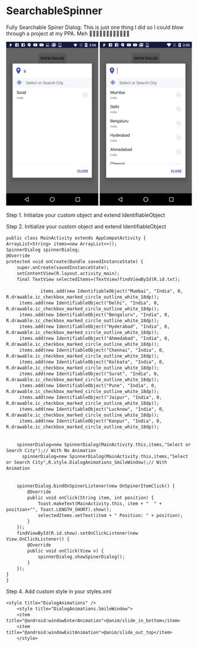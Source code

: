 # SearchableSpinner
Fully Searchable Spiner Dialog: This is just one thing I did so I could blow through a project at my PPA. Meh 🤷🏿‍♂🤷🏿‍♂🤷🏿‍♂🤷🏿‍♂

<img src="Screens/SCREEN1.png" width="250" />
<img src="Screens/SCREEN2.png" width="250" />


Step 1. Initialize your custom object and extend IdentifiableObject

Step 2. Initialize your custom object and extend IdentifiableObject

    public class MainActivity extends AppCompatActivity {
    ArrayList<String> items=new ArrayList<>();
    SpinnerDialog spinnerDialog;
    @Override
    protected void onCreate(Bundle savedInstanceState) {
        super.onCreate(savedInstanceState);
        setContentView(R.layout.activity_main);
        final TextView selectedItems=(TextView)findViewById(R.id.txt);

				 items.add(new IdentifiableObject("Mumbai", "India", 0, R.drawable.ic_checkbox_marked_circle_outline_white_18dp));
         items.add(new IdentifiableObject("Delhi", "India", 0, R.drawable.ic_checkbox_marked_circle_outline_white_18dp));
         items.add(new IdentifiableObject("Bengaluru", "India", 0, R.drawable.ic_checkbox_marked_circle_outline_white_18dp));
         items.add(new IdentifiableObject("Hyderabad", "India", 0, R.drawable.ic_checkbox_marked_circle_outline_white_18dp));
         items.add(new IdentifiableObject("Ahmedabad", "India", 0, R.drawable.ic_checkbox_marked_circle_outline_white_18dp));
         items.add(new IdentifiableObject("Chennai", "India", 0, R.drawable.ic_checkbox_marked_circle_outline_white_18dp));
         items.add(new IdentifiableObject("Kolkata", "India", 0, R.drawable.ic_checkbox_marked_circle_outline_white_18dp));
         items.add(new IdentifiableObject("Surat", "India", 0, R.drawable.ic_checkbox_marked_circle_outline_white_18dp));
         items.add(new IdentifiableObject("Pune", "India", 0, R.drawable.ic_checkbox_marked_circle_outline_white_18dp));
         items.add(new IdentifiableObject("Jaipur", "India", 0, R.drawable.ic_checkbox_marked_circle_outline_white_18dp));
         items.add(new IdentifiableObject("Lucknow", "India", 0, R.drawable.ic_checkbox_marked_circle_outline_white_18dp));
         items.add(new IdentifiableObject("Kanpur", "India", 0, R.drawable.ic_checkbox_marked_circle_outline_white_18dp));


        spinnerDialog=new SpinnerDialog(MainActivity.this,items,"Select or Search City");// With No Animation
	      spinnerDialog=new SpinnerDialog(MainActivity.this,items,"Select or Search City",R.style.DialogAnimations_SmileWindow);// With 	Animation


        spinnerDialog.bindOnSpinerListener(new OnSpinerItemClick() {
            @Override
            public void onClick(String item, int position) {
                Toast.makeText(MainActivity.this, item + "  " + position+"", Toast.LENGTH_SHORT).show();
                selectedItems.setText(item + " Position: " + position);
            }
        });
        findViewById(R.id.show).setOnClickListener(new View.OnClickListener() {
            @Override
            public void onClick(View v) {
                spinnerDialog.showSpinerDialog();
            }
        });
    }
    }

Step 4. Add custom style in your styles.xml

	<style title="DialogAnimations" />
    	<style title="DialogAnimations.SmileWindow">
        <item title="@android:windowEnterAnimation">@anim/slide_in_bottom</item>
        <item title="@android:windowExitAnimation">@anim/slide_out_top</item>
    	</style>
